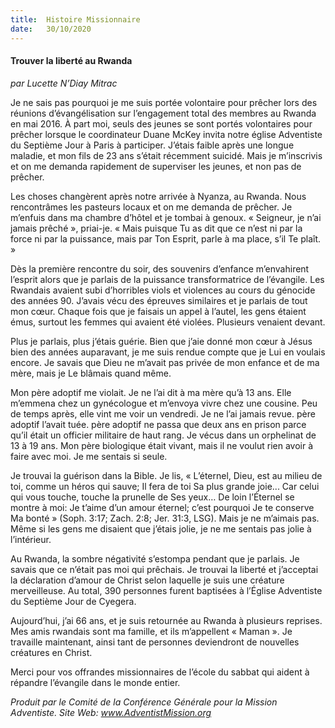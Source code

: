 ```yaml
---
title:  Histoire Missionnaire
date:   30/10/2020
---
```


#### Trouver la liberté au Rwanda

_par Lucette N’Diay Mitrac_

Je ne sais pas pourquoi je me suis portée volontaire pour prêcher lors des réunions d’évangélisation sur l’engagement total des membres au Rwanda en mai 2016. À part moi, seuls des jeunes se sont portés volontaires pour prêcher lorsque le coordinateur Duane McKey invita notre église Adventiste du Septième Jour à Paris à participer. J’étais faible après une longue maladie, et mon fils de 23 ans s’était récemment suicidé. Mais je m’inscrivis et on me demanda rapidement de superviser les jeunes, et non pas de prêcher.

Les choses changèrent après notre arrivée à Nyanza, au Rwanda. Nous rencontrâmes les pasteurs locaux et on me demanda de prêcher. Je m’enfuis dans ma chambre d’hôtel et je tombai à genoux. « Seigneur, je n’ai jamais prêché », priai-je. « Mais puisque Tu as dit que ce n’est ni par la force ni par la puissance, mais par Ton Esprit, parle à ma place, s’il Te plaît. »

Dès la première rencontre du soir, des souvenirs d’enfance m’envahirent l’esprit alors que je parlais de la puissance transformatrice de l’évangile. Les Rwandais avaient subi d’horribles viols et violences au cours du génocide des années 90. J’avais vécu des épreuves similaires et je parlais de tout mon cœur. Chaque fois que je faisais un appel à l’autel, les gens étaient émus, surtout les femmes qui avaient été violées. Plusieurs venaient devant.

Plus je parlais, plus j’étais guérie. Bien que j’aie donné mon cœur à Jésus bien des années auparavant, je me suis rendue compte que je Lui en voulais encore. Je savais que Dieu ne m’avait pas privée de mon enfance et de ma mère, mais je Le blâmais quand même.

Mon père adoptif me violait. Je ne l’ai dit à ma mère qu’à 13 ans. Elle m’emmena chez un gynécologue et m’envoya vivre chez une cousine. Peu de temps après, elle vint me voir un vendredi. Je ne l’ai jamais revue. père adoptif l’avait tuée. père adoptif ne passa que deux ans en prison parce qu’il était un officier militaire de haut rang. Je vécus dans un orphelinat de 13 à 19 ans. Mon père biologique était vivant, mais il ne voulut rien avoir à faire avec moi. Je me sentais si seule.

Je trouvai la guérison dans la Bible. Je lis, « L’éternel, Dieu, est au milieu de toi, comme un héros qui sauve; Il fera de toi Sa plus grande joie... Car celui qui vous touche, touche la prunelle de Ses yeux… De loin l’Éternel se montre à moi: Je t’aime d’un amour éternel; c’est pourquoi Je te conserve Ma bonté » (Soph. 3:17; Zach. 2:8; Jer. 31:3, LSG). Mais je ne m’aimais pas. Même si les gens me disaient que j’étais jolie, je ne me sentais pas jolie à l’intérieur.

Au Rwanda, la sombre négativité s’estompa pendant que je parlais. Je savais que ce n’était pas moi qui prêchais. Je trouvai la liberté et j’acceptai la déclaration d’amour de Christ selon laquelle je suis une créature merveilleuse. Au total, 390 personnes furent baptisées à l’Église Adventiste du Septième Jour de Cyegera.

Aujourd’hui, j’ai 66 ans, et je suis retournée au Rwanda à plusieurs reprises. Mes amis rwandais sont ma famille, et ils m’appellent « Maman ». Je travaille maintenant, ainsi tant de personnes deviendront de nouvelles créatures en Christ.

Merci pour vos offrandes missionnaires de l’école du sabbat qui aident à répandre l’évangile dans le monde entier.

_Produit par le Comité de la Conférence Générale pour la Mission Adventiste. Site Web: www.AdventistMission.org_